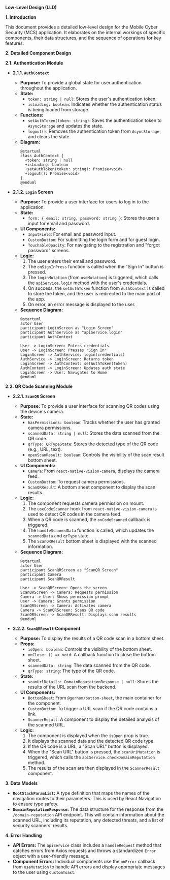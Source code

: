 **Low-Level Design (LLD)**

**1. Introduction**

This document provides a detailed low-level design for the Mobile Cyber Security (MCS) application. It elaborates on the internal workings of specific components, their data structures, and the sequence of operations for key features.

**2. Detailed Component Design**

**2.1. Authentication Module**

*   **2.1.1. `AuthContext`**
    *   **Purpose:** To provide a global state for user authentication throughout the application.
    *   **State:**
        *   `token: string | null`: Stores the user's authentication token.
        *   `isLoading: boolean`: Indicates whether the authentication status is being loaded from storage.
    *   **Functions:**
        *   `setAuthToken(token: string)`: Saves the authentication token to `AsyncStorage` and updates the state.
        *   `logout()`: Removes the authentication token from `AsyncStorage` and clears the state.
    *   **Diagram:**
        ```plantuml
        @startuml
        class AuthContext {
          +token: string | null
          +isLoading: boolean
          +setAuthToken(token: string): Promise<void>
          +logout(): Promise<void>
        }
        @enduml
        ```

*   **2.1.2. `Login` Screen**
    *   **Purpose:** To provide a user interface for users to log in to the application.
    *   **State:**
        *   `form: { email: string, password: string }`: Stores the user's input for email and password.
    *   **UI Components:**
        *   `InputField`: For email and password input.
        *   `CustomButton`: For submitting the login form and for guest login.
        *   `TouchableOpacity`: For navigating to the registration and "forgot password" screens.
    *   **Logic:**
        1.  The user enters their email and password.
        2.  The `onSignInPress` function is called when the "Sign In" button is pressed.
        3.  The `loginMutation` (from `useMutation`) is triggered, which calls the `apiService.login` method with the user's credentials.
        4.  On success, the `setAuthToken` function from `AuthContext` is called to store the token, and the user is redirected to the main part of the app.
        5.  On error, an error message is displayed to the user.
    *   **Sequence Diagram:**
        ```plantuml
        @startuml
        actor User
        participant LoginScreen as "Login Screen"
        participant AuthService as "apiService.login"
        participant AuthContext

        User -> LoginScreen: Enters credentials
        User -> LoginScreen: Presses "Sign In"
        LoginScreen -> AuthService: login(credentials)
        AuthService -> LoginScreen: Returns token
        LoginScreen -> AuthContext: setAuthToken(token)
        AuthContext -> LoginScreen: Updates auth state
        LoginScreen -> User: Navigates to Home
        @enduml
        ```

**2.2. QR Code Scanning Module**

*   **2.2.1. `ScanQR` Screen**
    *   **Purpose:** To provide a user interface for scanning QR codes using the device's camera.
    *   **State:**
        *   `hasPermissions: boolean`: Tracks whether the user has granted camera permissions.
        *   `scannedData: string | null`: Stores the data scanned from the QR code.
        *   `qrType: QRTypeState`: Stores the detected type of the QR code (e.g., URL, text).
        *   `openScanResult: boolean`: Controls the visibility of the scan result bottom sheet.
    *   **UI Components:**
        *   `Camera`: From `react-native-vision-camera`, displays the camera feed.
        *   `CustomButton`: To request camera permissions.
        *   `ScanQRResult`: A bottom sheet component to display the scan results.
    *   **Logic:**
        1.  The component requests camera permission on mount.
        2.  The `useCodeScanner` hook from `react-native-vision-camera` is used to detect QR codes in the camera feed.
        3.  When a QR code is scanned, the `onCodeScanned` callback is triggered.
        4.  The `handleScannedData` function is called, which updates the `scannedData` and `qrType` state.
        5.  The `ScanQRResult` bottom sheet is displayed with the scanned information.
    *   **Sequence Diagram:**
        ```plantuml
        @startuml
        actor User
        participant ScanQRScreen as "ScanQR Screen"
        participant Camera
        participant ScanQRResult

        User -> ScanQRScreen: Opens the screen
        ScanQRScreen -> Camera: Requests permission
        Camera -> User: Shows permission prompt
        User -> Camera: Grants permission
        ScanQRScreen -> Camera: Activates camera
        Camera -> ScanQRScreen: Scans QR code
        ScanQRScreen -> ScanQRResult: Displays scan results
        @enduml
        ```

*   **2.2.2. `ScanQRResult` Component**
    *   **Purpose:** To display the results of a QR code scan in a bottom sheet.
    *   **Props:**
        *   `isOpen: boolean`: Controls the visibility of the bottom sheet.
        *   `onClose: () => void`: A callback function to close the bottom sheet.
        *   `scannedData: string`: The data scanned from the QR code.
        *   `qrType: string`: The type of the QR code.
    *   **State:**
        *   `scanUrlDetails: DomainReputationResponse | null`: Stores the results of the URL scan from the backend.
    *   **UI Components:**
        *   `BottomSheet`: From `@gorhom/bottom-sheet`, the main container for the component.
        *   `CustomButton`: To trigger a URL scan if the QR code contains a link.
        *   `ScannerResult`: A component to display the detailed analysis of the scanned URL.
    *   **Logic:**
        1.  The component is displayed when the `isOpen` prop is true.
        2.  It displays the scanned data and the detected QR code type.
        3.  If the QR code is a URL, a "Scan URL" button is displayed.
        4.  When the "Scan URL" button is pressed, the `scanUriMutation` is triggered, which calls the `apiService.checkDomainReputation` method.
        5.  The results of the scan are then displayed in the `ScannerResult` component.

**3. Data Models**

*   **`RootStackParamList`:** A type definition that maps the names of the navigation routes to their parameters. This is used by React Navigation to ensure type safety.
*   **`DomainReputationResponse`:** The data structure for the response from the `/domain-reputation` API endpoint. This will contain information about the scanned URL, including its reputation, any detected threats, and a list of security scanners' results.

**4. Error Handling**

*   **API Errors:** The `apiService` class includes a `handleRequest` method that catches errors from Axios requests and throws a standardized `Error` object with a user-friendly message.
*   **Component Errors:** Individual components use the `onError` callback from `useMutation` to handle API errors and display appropriate messages to the user using `CustomToast`.

